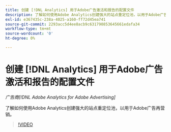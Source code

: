 ```yaml
---
title: 创建 [!DNL Analytics] 用于Adobe广告激活和报告的配置文件
description: 了解如何使用Adobe Analytics创建强大的站点重定位池，以用于Adobe广告再营销。
exl-id: e367435c-238a-4025-a160-ff72d45ea741
source-git-commit: 2293acc5d4ee8acb9c631790853645661edafa34
workflow-type: tm+mt
source-wordcount: '0'
ht-degree: 0%

---
```


# 创建 [!DNL Analytics] 用于Adobe广告激活和报告的配置文件

*广告商[!DNL Adobe Analytics for Adobe Advertising]*

了解如何使用Adobe Analytics创建强大的站点重定位池，以用于Adobe广告再营销。

>[!VIDEO](https://video.tv.adobe.com/v/33503)
